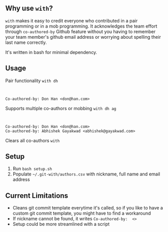
## Why use `with`?
`with` makes it easy to credit everyone who contributed in a pair programming or in a mob programming. It acknowledges the team effort through `co-authored-by` Github feature without you having to remember your team member's github email address or worrying about spelling their last name correctly.

It's written in bash for minimal dependency.


## Usage

Pair functionality
`with dh`

```


Co-authored-by: Don Han <don@han.com>
```


Supports multiple co-authors or mobbing
`with dh ag`
```


Co-authored-by: Don Han <don@han.com>
Co-authored-by: Abhishek Gayakwad <abhishek@gayakwad.com>
```

Clears all co-authors
`with`


## Setup
1. Run `bash setup.sh`
1. Populate `~/.git-with/authors.csv` with nickname, full name and email address


## Current Limitations

- Cleans git commit template everytime it's called, so if you like to have a custom git commit template, you might have to find a workaround
- If nickname cannot be found, it writes `Co-authored-by:  <>`
- Setup could be more streamlined with a script
